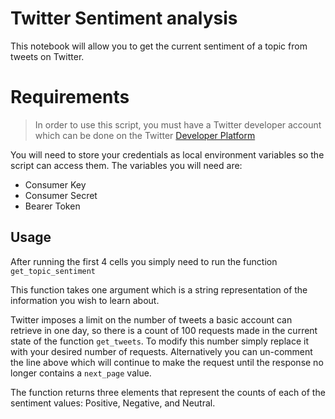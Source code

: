 # Twitter Sentiment analysis
This notebook will allow you to get the current sentiment of a topic from tweets on Twitter. 

# Requirements

> In order to use this script, you must have a Twitter developer account which can be done on the Twitter <a href="https://developer.twitter.com/en">Developer Platform</a>

You will need to store your credentials as local environment variables so the script can access them. The variables you will need are:

* Consumer Key
* Consumer Secret
* Bearer Token

## Usage

After running the first 4 cells you simply need to run the function `get_topic_sentiment`

This function takes one argument which is a string representation of the information you wish to learn about.

Twitter imposes a limit on the number of tweets a basic account can retrieve in one day, so there is a count of 100 requests made in the current state of the function `get_tweets`. To modify this number simply replace it with your desired number of requests. Alternatively you can un-comment the line above which will continue to make the request until the response no longer contains a `next_page` value.

The function returns three elements that represent the counts of each of the sentiment values: Positive, Negative, and Neutral.
